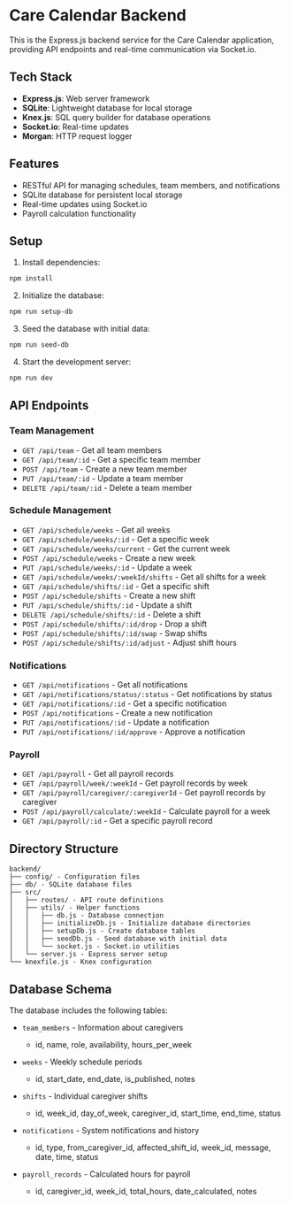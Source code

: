 # Care Calendar Backend

This is the Express.js backend service for the Care Calendar application, providing API endpoints and real-time communication via Socket.io.

## Tech Stack

- **Express.js**: Web server framework
- **SQLite**: Lightweight database for local storage
- **Knex.js**: SQL query builder for database operations
- **Socket.io**: Real-time updates
- **Morgan**: HTTP request logger

## Features

- RESTful API for managing schedules, team members, and notifications
- SQLite database for persistent local storage
- Real-time updates using Socket.io
- Payroll calculation functionality

## Setup

1. Install dependencies:

```bash
npm install
```

2. Initialize the database:

```bash
npm run setup-db
```

3. Seed the database with initial data:

```bash
npm run seed-db
```

4. Start the development server:

```bash
npm run dev
```

## API Endpoints

### Team Management

- `GET /api/team` - Get all team members
- `GET /api/team/:id` - Get a specific team member
- `POST /api/team` - Create a new team member
- `PUT /api/team/:id` - Update a team member
- `DELETE /api/team/:id` - Delete a team member

### Schedule Management

- `GET /api/schedule/weeks` - Get all weeks
- `GET /api/schedule/weeks/:id` - Get a specific week
- `GET /api/schedule/weeks/current` - Get the current week
- `POST /api/schedule/weeks` - Create a new week
- `PUT /api/schedule/weeks/:id` - Update a week
- `GET /api/schedule/weeks/:weekId/shifts` - Get all shifts for a week
- `GET /api/schedule/shifts/:id` - Get a specific shift
- `POST /api/schedule/shifts` - Create a new shift
- `PUT /api/schedule/shifts/:id` - Update a shift
- `DELETE /api/schedule/shifts/:id` - Delete a shift
- `POST /api/schedule/shifts/:id/drop` - Drop a shift
- `POST /api/schedule/shifts/:id/swap` - Swap shifts
- `POST /api/schedule/shifts/:id/adjust` - Adjust shift hours

### Notifications

- `GET /api/notifications` - Get all notifications
- `GET /api/notifications/status/:status` - Get notifications by status
- `GET /api/notifications/:id` - Get a specific notification
- `POST /api/notifications` - Create a new notification
- `PUT /api/notifications/:id` - Update a notification
- `PUT /api/notifications/:id/approve` - Approve a notification

### Payroll

- `GET /api/payroll` - Get all payroll records
- `GET /api/payroll/week/:weekId` - Get payroll records by week
- `GET /api/payroll/caregiver/:caregiverId` - Get payroll records by caregiver
- `POST /api/payroll/calculate/:weekId` - Calculate payroll for a week
- `GET /api/payroll/:id` - Get a specific payroll record

## Directory Structure

```
backend/
├── config/ - Configuration files
├── db/ - SQLite database files
├── src/
│   ├── routes/ - API route definitions
│   ├── utils/ - Helper functions
│   │   ├── db.js - Database connection
│   │   ├── initializeDb.js - Initialize database directories
│   │   ├── setupDb.js - Create database tables
│   │   ├── seedDb.js - Seed database with initial data
│   │   └── socket.js - Socket.io utilities
│   └── server.js - Express server setup
└── knexfile.js - Knex configuration
```

## Database Schema

The database includes the following tables:

- `team_members` - Information about caregivers
  - id, name, role, availability, hours_per_week

- `weeks` - Weekly schedule periods
  - id, start_date, end_date, is_published, notes

- `shifts` - Individual caregiver shifts
  - id, week_id, day_of_week, caregiver_id, start_time, end_time, status

- `notifications` - System notifications and history
  - id, type, from_caregiver_id, affected_shift_id, week_id, message, date, time, status

- `payroll_records` - Calculated hours for payroll
  - id, caregiver_id, week_id, total_hours, date_calculated, notes